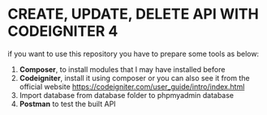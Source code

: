 # CREATE, UPDATE, DELETE API WITH CODEIGNITER 4
if you want to use this repository you have to prepare some tools as below:
1. **Composer**, to install modules that I may have installed before
2. **Codeigniter**, install it using composer or you can also see it from the official
   website https://codeigniter.com/user_guide/intro/index.html
3. Import database from database folder to phpmyadmin database
4. **Postman** to test the built API
